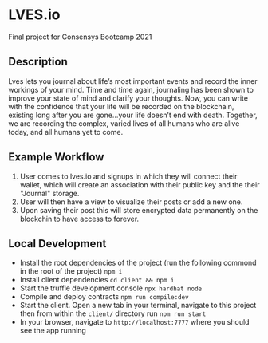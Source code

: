 # LVES.io
Final project for Consensys Bootcamp 2021

## Description
Lves lets you journal about life’s most important events and record the inner workings of your mind. Time and time again, journaling has been shown to improve your state of mind and clarify your thoughts. Now, you can write with the confidence that your life will be recorded on the blockchain, existing long after you are gone…your life doesn’t end with death. Together, we are recording the complex, varied lives of all humans who are alive today, and all humans yet to come.


## Example Workflow
1) User comes to lves.io and signups in which they will connect their wallet, which will create an association with their public key and the their "Journal" storage.
2) User will then have a view to visualize their posts or add a new one.
3) Upon saving their post this will store encrypted data permanently on the blockchin to have access to forever.


## Local Development
* Install the root dependencies of the project (run the following commond in the root of the project) `npm i`
* Install client dependencies `cd client && npm i`
* Start the truffle development console `npx hardhat node`
* Compile and deploy contracts `npm run compile:dev`
* Start the client. Open a new tab in your terminal, navigate to this project then from within the `client/` directory run `npm run start`
* In your browser, navigate to `http://localhost:7777` where you should see the app running
